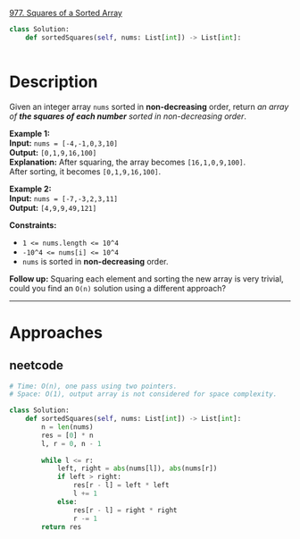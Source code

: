 [977. Squares of a Sorted Array](https://leetcode.com/problems/squares-of-a-sorted-array/)

```python
class Solution:
    def sortedSquares(self, nums: List[int]) -> List[int]:
        
```

# Description

Given an integer array `nums` sorted in **non-decreasing** order, return _an array of **the squares of each number** sorted in non-decreasing order_.

**Example 1:**  
**Input:** `nums = [-4,-1,0,3,10]`  
**Output:** `[0,1,9,16,100]`  
**Explanation:** After squaring, the array becomes `[16,1,0,9,100]`.  
After sorting, it becomes `[0,1,9,16,100]`.

**Example 2:**  
**Input:** `nums = [-7,-3,2,3,11]`  
**Output:** `[4,9,9,49,121]`  

**Constraints:**
- `1 <= nums.length <= 10^4`
- `-10^4 <= nums[i] <= 10^4`
- `nums` is sorted in **non-decreasing** order.

**Follow up:** Squaring each element and sorting the new array is very trivial, could you find an `O(n)` solution using a different approach?

---


# Approaches

## neetcode

```python
# Time: O(n), one pass using two pointers.
# Space: O(1), output array is not considered for space complexity.

class Solution:
    def sortedSquares(self, nums: List[int]) -> List[int]:
        n = len(nums)
        res = [0] * n
        l, r = 0, n - 1
        
        while l <= r:
            left, right = abs(nums[l]), abs(nums[r])
            if left > right:
                res[r - l] = left * left
                l += 1
            else:
                res[r - l] = right * right
                r -= 1
        return res

```